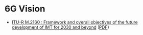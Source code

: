 
# 6G Vision

- [ITU-R M.2160 : Framework and overall objectives of the future development of IMT for 2030 and beyond](https://www.itu.int/rec/R-REC-M.2160-0-202311-I/en) ([PDF](https://www.itu.int/dms_pubrec/itu-r/rec/m/R-REC-M.2160-0-202311-I!!PDF-E.pdf))
